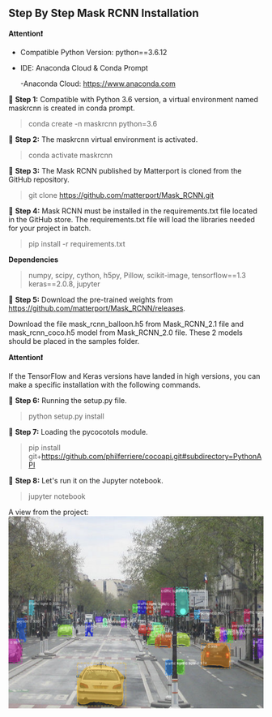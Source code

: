 ## Step By Step Mask RCNN Installation

**Attention❗️** 
* Compatible Python Version: python==3.6.12
* IDE: Anaconda Cloud & Conda Prompt
    
    -Anaconda Cloud: https://www.anaconda.com

🔺 **Step 1:** Compatible with Python 3.6 version, a virtual environment named maskrcnn is created in conda prompt.
>conda create -n maskrcnn python=3.6

🔺 **Step 2:** The maskrcnn virtual environment is activated.
>conda activate maskrcnn
 
🔺 **Step 3:** The Mask RCNN published by Matterport is cloned from the GitHub repository.
>git clone https://github.com/matterport/Mask_RCNN.git

🔺 **Step 4:** Mask RCNN must be installed in the requirements.txt file located in the GitHub store. The requirements.txt file will load the libraries needed for your project in batch.
>pip install -r requirements.txt

**Dependencies**
>numpy, scipy, cython, h5py, Pillow, scikit-image, 
tensorflow==1.3 keras==2.0.8, jupyter

🔺 **Step 5:** Download the pre-trained weights from https://github.com/matterport/Mask_RCNN/releases.
    
 Download the file mask_rcnn_balloon.h5 from Mask_RCNN_2.1 file and mask_rcnn_coco.h5 model from Mask_RCNN_2.0 file. These 2 models should be placed in the samples folder.

**Attention❗️** 
 
 If the TensorFlow and Keras versions have landed in high versions, you can make a specific installation with the following commands.

🔺 **Step 6:** Running the setup.py file.
 >python setup.py install

🔺 **Step 7:** Loading the pycocotols module.
>pip install git+https://github.com/philferriere/cocoapi.git#subdirectory=PythonAPI

🔺 **Step 8:** Let's run it on the Jupyter notebook.
>jupyter notebook

A view from the project: ![Mask RCNN Sample](Sample.png "Mask RCNN Sample")